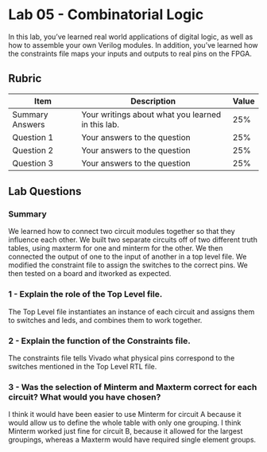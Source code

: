 # Lab 05 - Combinatorial Logic

In this lab, you’ve learned real world applications of digital logic, as well
as how to assemble your own Verilog modules. In addition, you’ve learned how
the constraints file maps your inputs and outputs to real pins on the FPGA.

## Rubric

| Item | Description | Value |
| ---- | ----------- | ----- |
| Summary Answers | Your writings about what you learned in this lab. | 25% |
| Question 1 | Your answers to the question | 25% |
| Question 2 | Your answers to the question | 25% |
| Question 3 | Your answers to the question | 25% |

## Lab Questions

### Summary
We learned how to connect two circuit modules together so that they influence each other. We built two separate circuits off of two different truth tables, using maxterm for one and minterm for the other. We then connected the output of one to the input of another in a top level file. We modified the constraint file to assign the switches to the correct pins. We then tested on a board and itworked as expected.

### 1 - Explain the role of the Top Level file.
The Top Level file instantiates an instance of each circuit and assigns them to switches and leds, and combines them to work together.

### 2 - Explain the function of the Constraints file.
The constraints file tells Vivado what physical pins correspond to the switches mentioned in the Top Level RTL file.

### 3 - Was the selection of Minterm and Maxterm correct for each circuit? What would you have chosen?
I think it would have been easier to use Minterm for circuit A because it would allow us to define the whole table with only one grouping. I think Minterm worked just fine for circuit B, because it allowed for the largest groupings, whereas a Maxterm would have required single element groups.
